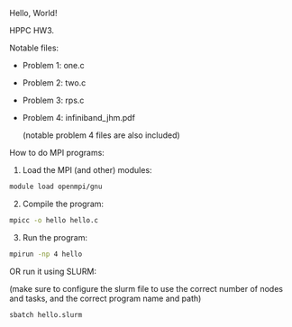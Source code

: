 Hello, World!

HPPC HW3.

Notable files: 

- Problem 1: one.c
- Problem 2: two.c
- Problem 3: rps.c
- Problem 4: infiniband_jhm.pdf

  (notable problem 4 files are also included)



How to do MPI programs:

1. Load the MPI (and other) modules:
```bash
module load openmpi/gnu
```
2. Compile the program:
```bash
mpicc -o hello hello.c
```
3. Run the program:
```bash
mpirun -np 4 hello
```

OR run it using SLURM:

(make sure to configure the slurm file to use the correct number of nodes and tasks, and the correct program name and path)
```bash
sbatch hello.slurm
```
